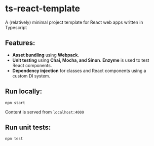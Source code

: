 # ts-react-template
A (relatively) minimal project template for React web apps written in Typescript

## Features:
- **Asset bundling** using **Webpack**.
- **Unit testing** using **Chai, Mocha, and Sinon**.  **Enzyme** is used to test React components.
- **Dependency injection** for classes and React components using a custom DI system.

## Run locally:
```
npm start
```
Content is served from `localhost:4000`
## Run unit tests:
```
npm test
```